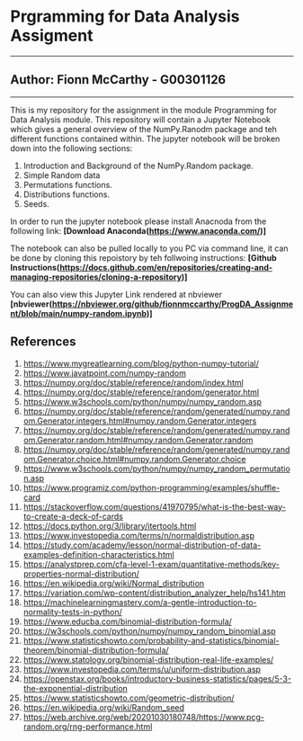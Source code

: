 # Prgramming for Data Analysis Assigment 
***
## Author: Fionn McCarthy - G00301126
***
This is my repository for the assignment in the module Programming for Data Analysis module. This repository will contain a Jupyter Notebook which gives a general overview of the NumPy.Ranodm package and teh different functions contained within. The jupyter notebook will be broken down into the following sections: 

1. Introduction and Background of the NumPy.Random package.
2. Simple Random data 
3. Permutations functions. 
4. Distributions functions. 
5. Seeds. 

In order to run the jupyter notebook please install Anacnoda from the following link: **[Download Anaconda(https://www.anaconda.com/)]**

The notebook can also be pulled locally to you PC via command line, it can be done by cloning this repoistory by teh follwoing instructions: **[Github Instructions(https://docs.github.com/en/repositories/creating-and-managing-repositories/cloning-a-repository)]** 

You can also view this Jupyter Link rendered at nbviewer **[nbviewer(https://nbviewer.org/github/fionnmccarthy/ProgDA_Assignment/blob/main/numpy-random.ipynb)]**


## References
1. https://www.mygreatlearning.com/blog/python-numpy-tutorial/ 
2. https://www.javatpoint.com/numpy-random 
3. https://numpy.org/doc/stable/reference/random/index.html 
4. https://numpy.org/doc/stable/reference/random/generator.html 
5. https://www.w3schools.com/python/numpy/numpy_random.asp 
6. https://numpy.org/doc/stable/reference/random/generated/numpy.random.Generator.integers.html#numpy.random.Generator.integers
7. https://numpy.org/doc/stable/reference/random/generated/numpy.random.Generator.random.html#numpy.random.Generator.random 
8. https://numpy.org/doc/stable/reference/random/generated/numpy.random.Generator.choice.html#numpy.random.Generator.choice 
9. https://www.w3schools.com/python/numpy/numpy_random_permutation.asp 
10. https://www.programiz.com/python-programming/examples/shuffle-card 
11. https://stackoverflow.com/questions/41970795/what-is-the-best-way-to-create-a-deck-of-cards
12. https://docs.python.org/3/library/itertools.html
13. https://www.investopedia.com/terms/n/normaldistribution.asp
14. https://study.com/academy/lesson/normal-distribution-of-data-examples-definition-characteristics.html 
15. https://analystprep.com/cfa-level-1-exam/quantitative-methods/key-properties-normal-distribution/ 
16. https://en.wikipedia.org/wiki/Normal_distribution
18. https://variation.com/wp-content/distribution_analyzer_help/hs141.htm
19. https://machinelearningmastery.com/a-gentle-introduction-to-normality-tests-in-python/
20. https://www.educba.com/binomial-distribution-formula/
21. https://w3schools.com/python/numpy/numpy_random_binomial.asp
22. https://www.statisticshowto.com/probability-and-statistics/binomial-theorem/binomial-distribution-formula/ 
23. https://www.statology.org/binomial-distribution-real-life-examples/
24. https://www.investopedia.com/terms/u/uniform-distribution.asp 
25. https://openstax.org/books/introductory-business-statistics/pages/5-3-the-exponential-distribution
26. https://www.statisticshowto.com/geometric-distribution/ 
27. https://en.wikipedia.org/wiki/Random_seed
28. https://web.archive.org/web/20201030180748/https://www.pcg-random.org/rng-performance.html 

